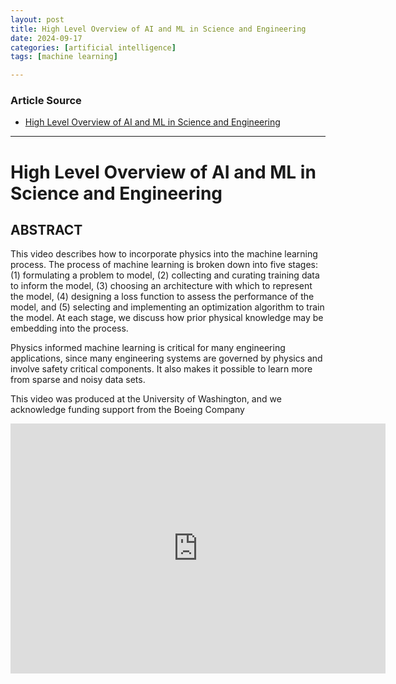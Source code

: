 ```yaml
---
layout: post
title: High Level Overview of AI and ML in Science and Engineering
date: 2024-09-17
categories: [artificial intelligence]
tags: [machine learning]

---
```


### Article Source


* [High Level Overview of AI and ML in Science and Engineering](https://www.youtube.com/watch?v=JoFW2uSd3Uo&list=PLMrJAkhIeNNQ0BaKuBKY43k4xMo6NSbBa)

---



# High Level Overview of AI and ML in Science and Engineering


## ABSTRACT 
This video describes how to incorporate physics into the machine learning process.  The process of machine learning is broken down into five stages: (1) formulating a problem to model, (2) collecting and curating training data to inform the model, (3) choosing an architecture with which to represent the model, (4) designing a loss function to assess the performance of the model, and (5) selecting and implementing an optimization algorithm to train the model. At each stage, we discuss how prior physical knowledge may be embedding into the process.  

Physics informed machine learning is critical for many engineering applications, since many engineering systems are governed by physics and involve safety critical components.  It also makes it possible to learn more from sparse and noisy data sets. 

This video was produced at the University of Washington, and we acknowledge funding support from the Boeing Company

<iframe width="600" height="400" src="https://www.youtube.com/embed/JoFW2uSd3Uo?si=oWiZpMERHvajnEXh" title="YouTube video player" frameborder="0" allow="accelerometer; autoplay; clipboard-write; encrypted-media; gyroscope; picture-in-picture; web-share" referrerpolicy="strict-origin-when-cross-origin" allowfullscreen></iframe>